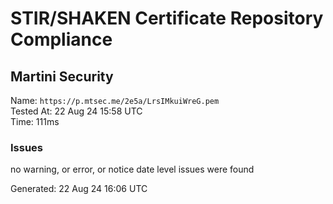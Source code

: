 # STIR/SHAKEN Certificate Repository Compliance

## Martini Security

Name: `https://p.mtsec.me/2e5a/LrsIMkuiWreG.pem`\
Tested At: 22 Aug 24 15:58 UTC\
Time: 111ms

### Issues

no warning, or error, or notice date level issues were found

Generated: 22 Aug 24 16:06 UTC
